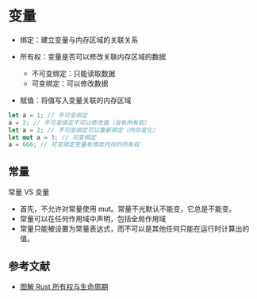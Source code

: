 # 变量

- 绑定：建立变量与内存区域的关联关系
- 所有权：变量是否可以修改关联内存区域的数据

    - 不可变绑定：只能读取数据
    - 可变绑定：可以修改数据

- 赋值：将值写入变量关联的内存区域

```rust
let a = 1; // 不可变绑定
a = 2; // 不可变绑定不可以修改值（没有所有权） 
let a = 2; // 不可变绑定可以重新绑定（内存变化）
let mut a = 3; // 可变绑定
a = 666; // 可变绑定变量有修改内存的所有权
```

## 常量

常量 VS 变量

- 首先，不允许对常量使用 mut。常量不光默认不能变，它总是不能变。
- 常量可以在任何作用域中声明，包括全局作用域
- 常量只能被设置为常量表达式，而不可以是其他任何只能在运行时计算出的值。

## 参考文献

- [图解 Rust 所有权与生命周期](https://zhuanlan.zhihu.com/p/349644802?utm_oi=35897751896064&utm_source=pocket_mylist)
